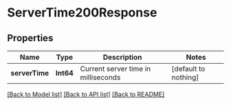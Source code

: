 # ServerTime200Response


## Properties
Name | Type | Description | Notes
------------ | ------------- | ------------- | -------------
**serverTime** | **Int64** | Current server time in milliseconds | [default to nothing]


[[Back to Model list]](../README.md#models) [[Back to API list]](../README.md#api-endpoints) [[Back to README]](../README.md)


